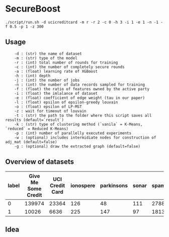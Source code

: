 # SecureBoost

```
./script/run.sh -d ucicreditcard -m r -r 2 -c 0 -h 3 -i 1 -e 1 -n -1 -f 0.5 -p 1 -z 300
```

## Usage

```
    -d : (str) the name of dataset
    -m : (str) type of the model
    -r : (int) total number of rounds for training
    -c : (int) the number of completely secure rounds
    -a : (float) learning rate of XGBoost
    -h : (int) depth
    -j : (int) the number of jobs
    -n : (int) the number of data records sampled for training
    -f : (float) the ratio of features owned by the active party
    -i : (float) the imlalance of dataset
    -e : (float) coefficient of edge weight (tau in our paper)
    -l : (float) epsilon of epsilon-greedy louvain
    -o : (float) epsilon of LP-MST
    -z : wait for timeout of louvain
    -t : (str) the path to the folder where this script saves all results (default=`result`)
    -k : (str) type of clustering method (`vanila` = K-Means, `reduced` = Reduced K-Means)
    -p : (int) number of parallelly executed experiments
    -w : (optional) includes intermidiate nodes for construction of adj_mat (default=false)
    -g : (optional) draw the extracted graph (default=false)
```


## Overview of datasets

|label|Give Me Some Credit|UCI Credit Card|ionospere|parkinsons|sonar|spambase|
|---|---   | --- | --- | --- | --- | --- |
|0  |139974|23364| 126 |48   | 111 | 2788|
|1  |10026 |6636 | 225 |147  | 97  | 1813|


## Idea

